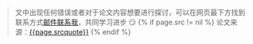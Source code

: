 
> 文中出现任何错误或者对于论文内容想要进行探讨，可以在网页最下方找到联系方式<a class="eml-protected" href="#" encoded="{{ site.email }}" >邮件联系我</a>，共同学习进步 :smirk:
> {% if page.src != nil %}
> 论文来源：<a href="{{page.srclink}}">{{page.srcquote}}</a>
{% endif %}
 